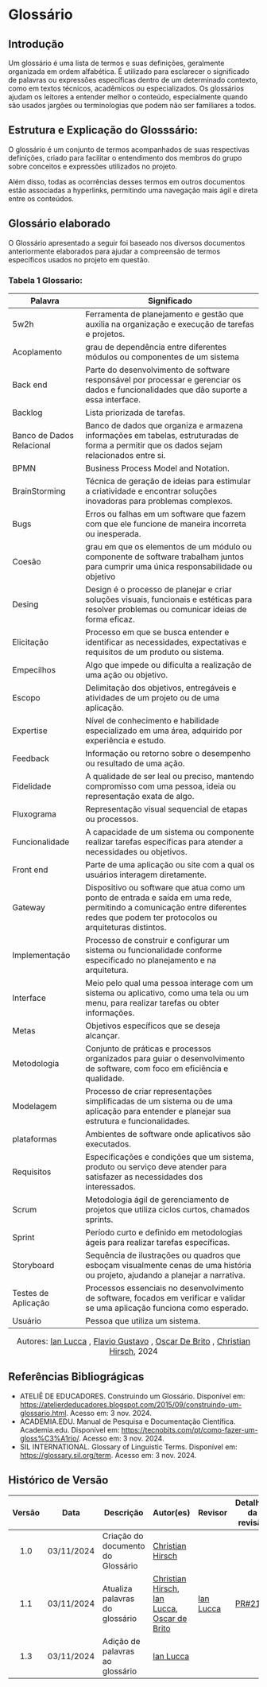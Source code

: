 # Glossário

## Introdução
Um glossário é uma lista de termos e suas definições, geralmente organizada em ordem alfabética. É utilizado para esclarecer o significado de palavras ou expressões específicas dentro de um determinado contexto, como em textos técnicos, acadêmicos ou especializados. Os glossários ajudam os leitores a entender melhor o conteúdo, especialmente quando são usados jargões ou terminologias que podem não ser familiares a todos. 

## Estrutura e Explicação do Glosssário: 
O glossário é um conjunto de termos acompanhados de suas respectivas definições, criado para facilitar o entendimento dos membros do grupo sobre conceitos e expressões utilizados no projeto. 

Além disso, todas as ocorrências desses termos em outros documentos estão associadas a hyperlinks, permitindo uma navegação mais ágil e direta entre os conteúdos.
## Glossário elaborado
O Glossário apresentado a seguir foi baseado nos diversos documentos anteriormente elaborados para ajudar a compreensão de termos específicos usados no projeto em questão.

###  Tabela 1 Glossario: 

| Palavra                     | Significado                                                                                                                                                   |
|----------------------------|---------------------------------------------------------------------------------------------------------------------------------------------------------------|
| 5w2h                       | Ferramenta de planejamento e gestão que auxilia na organização e execução de tarefas e projetos.                                                              |
| Acoplamento                      |  grau de dependência entre diferentes módulos ou componentes de um sistema                                                              |
| Back end                   | Parte do desenvolvimento de software responsável por processar e gerenciar os dados e funcionalidades que dão suporte a essa interface.                       |
| Backlog                    | Lista priorizada de tarefas.                                                                                                                                 |
| Banco de Dados Relacional   | Banco de dados que organiza e armazena informações em tabelas, estruturadas de forma a permitir que os dados sejam relacionados entre si.                     |
| BPMN                       | Business Process Model and Notation.                                                                                                                         |
| BrainStorming              | Técnica de geração de ideias para estimular a criatividade e encontrar soluções inovadoras para problemas complexos.                                          |
| Bugs                       | Erros ou falhas em um software que fazem com que ele funcione de maneira incorreta ou inesperada.                                                            |
| Coesão                    |  grau em que os elementos de um módulo ou componente de software trabalham juntos para cumprir uma única responsabilidade ou objetivo |
| Desing                     | Design é o processo de planejar e criar soluções visuais, funcionais e estéticas para resolver problemas ou comunicar ideias de forma eficaz.                 |
| Elicitação                 | Processo em que se busca entender e identificar as necessidades, expectativas e requisitos de um produto ou sistema.                                          |
| Empecilhos                 | Algo que impede ou dificulta a realização de uma ação ou objetivo.                                                                                           |
| Escopo                     | Delimitação dos objetivos, entregáveis e atividades de um projeto ou de uma aplicação.                                                                         |
| Expertise                  | Nível de conhecimento e habilidade especializado em uma área, adquirido por experiência e estudo.                                                              |
| Feedback                   | Informação ou retorno sobre o desempenho ou resultado de uma ação.                                                                                            |
| Fidelidade                 | A qualidade de ser leal ou preciso, mantendo compromisso com uma pessoa, ideia ou representação exata de algo.                                               |
| Fluxograma                 | Representação visual sequencial de etapas ou processos.                                                                                                       |
| Funcionalidade             | A capacidade de um sistema ou componente realizar tarefas específicas para atender a necessidades ou objetivos.                                               |
| Front end                  | Parte de uma aplicação ou site com a qual os usuários interagem diretamente.                                                                                  |
| Gateway                    | Dispositivo ou software que atua como um ponto de entrada e saída em uma rede, permitindo a comunicação entre diferentes redes que podem ter protocolos ou arquiteturas distintos. |
| Implementação              | Processo de construir e configurar um sistema ou funcionalidade conforme especificado no planejamento e na arquitetura.                                        |
| Interface                  | Meio pelo qual uma pessoa interage com um sistema ou aplicativo, como uma tela ou um menu, para realizar tarefas ou obter informações.                       |
| Metas                      | Objetivos específicos que se deseja alcançar.                                                                                                                |
| Metodologia                | Conjunto de práticas e processos organizados para guiar o desenvolvimento de software, com foco em eficiência e qualidade.                                   |
| Modelagem                  | Processo de criar representações simplificadas de um sistema ou de uma aplicação para entender e planejar sua estrutura e funcionalidades.                   |
| plataformas                | Ambientes de software onde aplicativos são executados.                                                                                                      |
| Requisitos                 | Especificações e condições que um sistema, produto ou serviço deve atender para satisfazer as necessidades dos interessados.                                  |
| Scrum                      | Metodologia ágil de gerenciamento de projetos que utiliza ciclos curtos, chamados sprints.                                                                    |
| Sprint                     | Período curto e definido em metodologias ágeis para realizar tarefas específicas.                                                                              |
| Storyboard                 | Sequência de ilustrações ou quadros que esboçam visualmente cenas de uma história ou projeto, ajudando a planejar a narrativa.                                |
| Testes de Aplicação        | Processos essenciais no desenvolvimento de software, focados em verificar e validar se uma aplicação funciona como esperado.                                  |
| Usuário                    | Pessoa que utiliza um sistema.                                                                                                                                 |



<font size="3"><p style="text-align: center"> Autores: <a href="https://github.com/IanLucca12" target="_blank">Ian Lucca</a> , <a href="https://github.com/flavioovatsug" target="_blank">Flavio Gustavo</a> ,  <a href="https://github.com/OscarDeBrito" target="_blank">Oscar De Brito</a> , <a href="https://github.com/crstyhs" target="_blank">Christian Hirsch</a>, 2024</p></font>

## Referências Bibliográgicas 
- ATELIÊ DE EDUCADORES. Construindo um Glossário. Disponível em: https://atelierdeducadores.blogspot.com/2015/09/construindo-um-glossario.html. Acesso em: 3 nov. 2024.
- ACADEMIA.EDU. Manual de Pesquisa e Documentação Científica. Academia.edu. Disponível em: https://tecnobits.com/pt/como-fazer-um-gloss%C3%A1rio/. Acesso em: 3 nov. 2024.
- SIL INTERNATIONAL. Glossary of Linguistic Terms. Disponível em: https://glossary.sil.org/term. Acesso em: 3 nov. 2024.

## Histórico de Versão

| Versão | Data       | Descrição                              | Autor(es)                                                                          | Revisor    | Detalhes da revisão                                                               |
|:------:|------------|---------------------------------------|-----------------------------------------------------------------------------------|------------|-----------------------------------------------------------------------------------|
| 1.0    | 03/11/2024 | Criação do documento do Glossário     | [Christian Hirsch](https://github.com/)                                          | | |
| 1.1    | 03/11/2024 | Atualiza palavras do glossário       | [Christian Hirsch](https://github.com/), [Ian Lucca](https://github.com/IanLucca12), [Oscar de Brito](https://github.com/OscarDeBrito) |    [Ian Lucca](https://github.com/IanLucca12)        |                               [PR#21](https://github.com/UnBArqDsw2024-2/2024.2_G4_Esporte_Entrega_01/pull/21)                                                    |
| 1.3    | 03/11/2024 | Adição de palavras ao glossário    | [Ian Lucca](https://github.com/IanLucca12)                                          | | |

